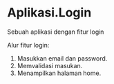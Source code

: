 # Aplikasi.Login
Sebuah aplikasi dengan fitur login

Alur fitur login:
1. Masukkan email dan password.
2. Memvalidasi masukan.
3. Menampilkan halaman home.
